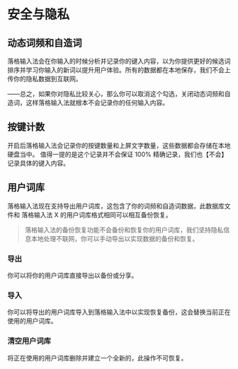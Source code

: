 # 安全与隐私

## 动态词频和自造词

落格输入法会在你输入的时候分析并记录你的键入内容，以为你提供更好的候选词排序并学习你输入的新词以提升用户体验。所有的数据都在本地保存，我们不会上传你的隐私数据到互联网。

——总之，如果你对隐私比较关心，那么你可以取消这个勾选，关闭动态词频和自造词，这样落格输入法就根本不会记录你的任何输入内容。

## 按键计数

开启后落格输入法会记录你的按键数量和上屏文字数量，这些数据都会存储在本地硬盘当中。 值得一提的是这个记录并不会保证 100% 精确记录，我们也【不会】记录具体的键入内容。

## 用户词库

落格输入法现在支持导出用户词库，这包含了你的词频和自造词数据，此数据库文件和 落格输入法 X 的用户词库格式相同可以相互备份恢复。

> 落格输入法的备份恢复功能不会备份和恢复你的用户词库，我们坚持隐私信息本地处理不联网，你可以手动导出以实现数据的备份和恢复。

### 导出

你可以将你的用户词库直接导出以备份或分享。

### 导入

你可以将导出的用户词库导入到落格输入法中以实现恢复备份，这会替换当前正在使用的用户词库。

### 清空用户词库

将正在使用的用户词库删除并建立一个全新的，此操作不可恢复。

